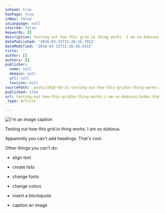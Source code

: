 ```yaml
---
inFeed: true
hasPage: true
inNav: false
inLanguage: null
starred: false
keywords: []
description: Testing out how this grid.io thing works. I am so dubious.
datePublished: '2016-03-31T22:26:16.701Z'
dateModified: '2016-03-31T22:26:10.635Z'
title: ''
author: []
authors: []
publisher:
  name: null
  domain: null
  url: null
  favicon: null
sourcePath: _posts/2016-03-31-testing-out-how-this-gridio-thing-works-i-am-so-dubious.md
published: true
url: testing-out-how-this-gridio-thing-works-i-am-so-dubious/index.html
_type: Article

---
```

![I'm an image caption](https://the-grid-user-content.s3-us-west-2.amazonaws.com/2e099b98-b0e1-4abe-be51-82e2a3e7db7f.jpg)

Testing out how this grid.io thing works. I am so dubious.

Apparently you can't add headings. That's cool.

Other things you can't do:

- align text

- create lists

- change fonts

- change colors

- insert a blockquote

- caption an image